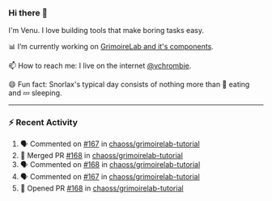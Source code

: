 ### Hi there 👋

I'm Venu. I love building tools that make boring tasks easy.

📊 I’m currently working on [GrimoireLab and it's components](https://chaoss.github.io/grimoirelab).

📫 How to reach me: I live on the internet [@vchrombie](https://www.google.co.in/search?q=vchrombie).

😄 Fun fact: Snorlax's typical day consists of nothing more than :doughnut: eating and :zzz: sleeping.

---

### :zap: Recent Activity

<!--START_SECTION:activity-->
1. 🗣 Commented on [#167](https://github.com/chaoss/grimoirelab-tutorial/issues/167) in [chaoss/grimoirelab-tutorial](https://github.com/chaoss/grimoirelab-tutorial)
2. 🎉 Merged PR [#168](https://github.com/chaoss/grimoirelab-tutorial/pull/168) in [chaoss/grimoirelab-tutorial](https://github.com/chaoss/grimoirelab-tutorial)
3. 🗣 Commented on [#168](https://github.com/chaoss/grimoirelab-tutorial/issues/168) in [chaoss/grimoirelab-tutorial](https://github.com/chaoss/grimoirelab-tutorial)
4. 🗣 Commented on [#167](https://github.com/chaoss/grimoirelab-tutorial/issues/167) in [chaoss/grimoirelab-tutorial](https://github.com/chaoss/grimoirelab-tutorial)
5. 💪 Opened PR [#168](https://github.com/chaoss/grimoirelab-tutorial/pull/168) in [chaoss/grimoirelab-tutorial](https://github.com/chaoss/grimoirelab-tutorial)
<!--END_SECTION:activity-->

<!--
**vchrombie/vchrombie** is a ✨ _special_ ✨ repository because its `README.md` (this file) appears on your GitHub profile.

Here are some ideas to get you started:

- 🔭 I’m currently working on ...
- 🌱 I’m currently learning ...
- 👯 I’m looking to collaborate on ...
- 🤔 I’m looking for help with ...
- 💬 Ask me about ...
- 📫 How to reach me: ...
- 😄 Pronouns: ...
- ⚡ Fun fact: ...
-->
